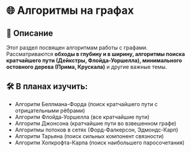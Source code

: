 
# 🌐 Алгоритмы на графах  

## 📌 Описание  
Этот раздел посвящен алгоритмам работы с графами. Рассматриваются **обходы в глубину и в ширину, алгоритмы поиска кратчайшего пути (Дейкстры, Флойда-Уоршелла), минимального остовного дерева (Прима, Крускала)** и другие важные темы.  


## 🛠 В планах изучить:

- Алгоритм Беллмана-Форда (поиск кратчайшего пути с отрицательными рёбрами)
- Алгоритм Флойда-Уоршелла (все кратчайшие пути)
- Алгоритм Джонсона (кратчайшие пути во взвешенном графе)
- Алгоритмы потоков в сетях (Форд-Фалкерсон, Эдмондс-Карп)
- Алгоритм Тарьяна (поиск сильных компонент связности)
- Алгоритм Хопкрофта-Карпа (поиск наибольшего паросочетания)